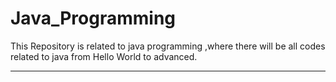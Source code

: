 # Java_Programming
This Repository is related to java programming ,where there will be all codes related to java from Hello World  to advanced.

-------
